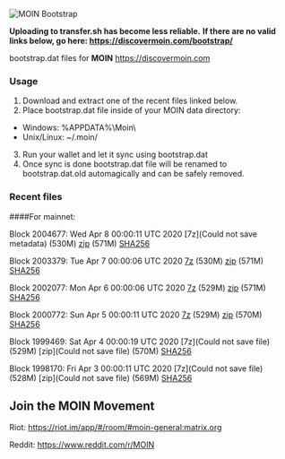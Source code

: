 ![MOIN Bootstrap](https://i.imgur.com/KjM1jMp.jpg)

**Uploading to transfer.sh has become less reliable.**
**If there are no valid links below, go here: https://discovermoin.com/bootstrap/**

bootstrap.dat files for **MOIN** https://discovermoin.com

### Usage

1. Download and extract one of the recent files linked below.
2. Place bootstrap.dat file inside of your MOIN data directory:
 - Windows: %APPDATA%\Moin\
 - Unix/Linux: ~/.moin/
3. Run your wallet and let it sync using bootstrap.dat
4. Once sync is done bootstrap.dat file will be renamed to bootstrap.dat.old automagically and can be safely removed.


### Recent files

####For mainnet:

Block 2004677: Wed Apr  8 00:00:11 UTC 2020 [7z](Could not save metadata) (530M) [zip]() (571M) [SHA256]()

Block 2003379: Tue Apr  7 00:00:06 UTC 2020 [7z]() (530M) [zip]() (571M) [SHA256]()

Block 2002077: Mon Apr  6 00:00:06 UTC 2020 [7z]() (529M) [zip]() (571M) [SHA256]()

Block 2000772: Sun Apr  5 00:00:11 UTC 2020 [7z]() (529M) [zip]() (570M) [SHA256]()

Block 1999469: Sat Apr  4 00:00:19 UTC 2020 [7z](Could not save file) (529M) [zip](Could not save file) (570M) [SHA256]()

Block 1998170: Fri Apr  3 00:00:11 UTC 2020 [7z](Could not save file) (528M) [zip](Could not save file) (569M) [SHA256]()

## Join the MOIN Movement

Riot: https://riot.im/app/#/room/#moin-general:matrix.org

Reddit: https://www.reddit.com/r/MOIN
